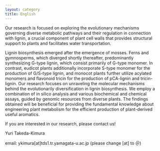 ```yaml
---
layout: category
title: English
---
```


Our research is focused on exploring the evolutionary mechanisms governing diverse metabolic pathways and their regulation in connection with lignin, a crucial component of plant cell walls that provides structural support to plants and facilitates water transportation.

Lignin biosynthesis emerged after the emergence of mosses. Ferns and gymnosperms, which diverged shortly thereafter, predominantly synthesizing G-type lignin, which consist primarily of G-type monomer. In contrast, eudicot plants additionally incorporate S-type monomer for the production of G/S-type lignin, and monocot plants further utilize acylated monomers and flavonoid tricin for the production of pCA-lignin and tricin-lignin. Our research focuses on unraveling the molecular mechanisms behind the evolutionarily diversification in lignin biosynthesis. We employ a combination of in silico analysis and various biochemical and chemical assays, guided by genomic resources from diverse plants. The findings obtained will be beneficial for providing the fundamental knowledge about engineering plant metabolism for the efficient production of plant-derived useful aromatics. 

If you are interested in our research, please contact us!

Yuri Takeda-Kimura

email: ykimura[at]tds1.tr.yamagata-u.ac.jp (please change [at] to ＠)
